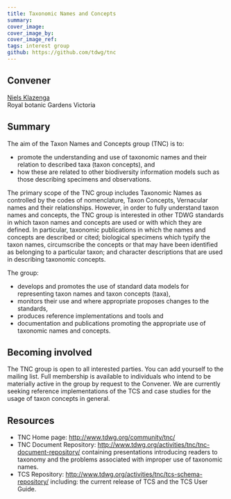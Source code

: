 ```yaml
---
title: Taxonomic Names and Concepts
summary: 
cover_image: 
cover_image_by: 
cover_image_ref: 
tags: interest group
github: https://github.com/tdwg/tnc
---
```


## Convener

[Niels Klazenga](Niels.Klazenga@rbg.vic.gov.au)  
Royal botanic Gardens Victoria

## Summary

The aim of the Taxon Names and Concepts group (TNC) is to:

* promote the understanding and use of taxonomic names and their relation to described taxa (taxon concepts), and
* how these are related to other biodiversity information models such as those describing specimens and observations.

The primary scope of the TNC group includes Taxonomic Names as controlled by the codes of nomenclature, Taxon Concepts, Vernacular names and their relationships. However, in order to fully understand taxon names and concepts, the TNC group is interested in other TDWG standards in which taxon names and concepts are used or with which they are defined. In particular, taxonomic publications in which the names and concepts are described or cited; biological specimens which typify the taxon names, circumscribe the concepts or that may have been identified as belonging to a particular taxon; and character descriptions that are used in describing taxonomic concepts.

The group:

* develops and promotes the use of standard data models for representing taxon names and taxon concepts (taxa),
* monitors their use and where appropriate proposes changes to the standards,
* produces reference implementations and tools and
* documentation and publications promoting the appropriate use of taxonomic names and concepts.

## Becoming involved

The TNC group is open to all interested parties. You can add yourself to the mailing list. Full membership is available to individuals who intend to be materially active in the group by request to the Convener. We are currently seeking reference implementations of the TCS and case studies for the usage of taxon concepts in general.

## Resources

* TNC Home page: <http://www.tdwg.org/community/tnc/>
* TNC Document Repository: <http://www.tdwg.org/activities/tnc/tnc-document-repository/> containing presentations introducing readers to taxonomy and the problems associated with improper use of taxonomic names.
* TCS Repository: <http://www.tdwg.org/activities/tnc/tcs-schema-repository/> including: the current release of TCS and the TCS User Guide.
